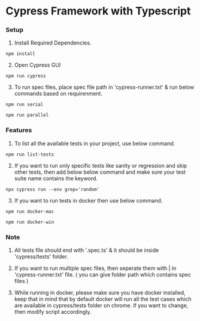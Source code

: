 # Cypress Framework with Typescript

### Setup

1. Install Required Dependencies.

```
npm install
```

2. Open Cypress GUI

```
npm run cypress
```

3. To run spec files, place spec file path in 'cypress-runner.txt' & run below commands based on requirenment.

```
npm run serial

npm run parallel
```

### Features

1. To list all the available tests in your project, use below command.

```
npm run list-tests
```

2. If you want to run only specific tests like sanity or regression and skip other tests, then add below below command and make sure your test suite name contains the keyword.

```
npx cypress run --env grep='random'
```

3. If you want to run tests in docker then use below command.

```
npm run docker-mac

npm run docker-win
```

### Note

1. All tests file should end with '.spec.ts' & it should be inside 'cypress/tests' folder.

2. If you want to run multiple spec files, then seperate them with | in 'cypress-runner.txt' file. ( you can give folder path which contains spec files )

3. While running in docker, please make sure you have docker installed, keep that in mind that by default docker will run all the test cases which are available in cypress/tests folder on chrome. if you want to change, then modify script accordingly.
